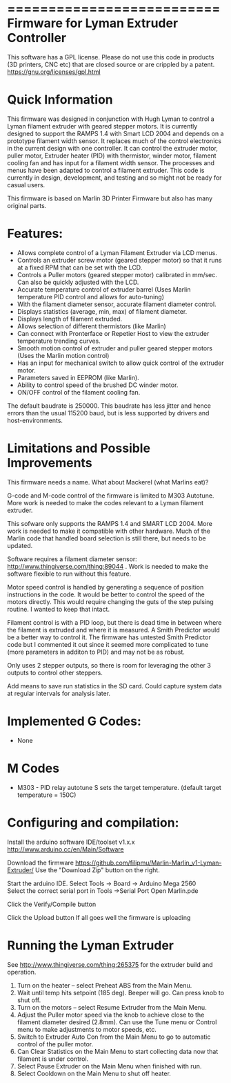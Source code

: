 ==========================
Firmware for Lyman Extruder Controller
==========================
This software has a GPL license.
Please do not use this code in products (3D printers, CNC etc) that are closed source or are crippled by a patent.
https://gnu.org/licenses/gpl.html


Quick Information
===================
This firmware was designed in conjunction with Hugh Lyman to control a Lyman filament extruder with geared stepper motors.  It is currently designed to support the RAMPS 1.4 with Smart LCD 2004 and depends on a prototype filament width sensor. It replaces much of the control electronics in the current design with one controller.  It can control the extruder motor, puller motor, Extruder heater (PID) with thermistor, winder motor, filament cooling fan and has input for a filament width sensor.  The processes and menus have been adapted to control a filament extruder.  This code is currently in design, development, and testing and so might not be ready for casual users.



This firmware is based on Marlin 3D Printer Firmware but also has many original parts.



Features:
=========

*   Allows complete control of a Lyman Filament Extruder via LCD menus.
*   Controls an extruder screw motor (geared stepper motor) so that it runs at a fixed RPM that can be set with the LCD.
*   Controls a Puller motors (geared stepper motor) calibrated in mm/sec.  Can also be quickly adjusted with the LCD.
*   Accurate temperature control of extruder barrel (Uses Marlin temperature PID control and allows for auto-tuning)
*   With the filament diameter sensor, accurate filament diameter control.
*   Displays statistics (average, min, max) of filament diameter.
*   Displays length of filament extruded.
*   Allows selection of different thermistors (like Marlin)
*   Can connect with Pronterface or Repetier Host to view the extruder temperature trending curves.
*   Smooth motion control of extruder and puller geared stepper motors (Uses the Marlin motion control)
*   Has an input for mechanical switch to allow quick control of the extruder motor.
*   Parameters saved in EEPROM (like Marlin).
*   Ability to control speed of the brushed DC winder motor.
*   ON/OFF control of the filament cooling fan.

The default baudrate is 250000. This baudrate has less jitter and hence errors than the usual 115200 baud, but is less supported by drivers and host-environments.


Limitations and Possible Improvements
=====================================

This firmware needs a name.  What about Mackerel (what Marlins eat)?

G-code and M-code control of the firmware is limited to M303 Autotune.  More work is needed to make the codes relevant to a Lyman filament extruder.

This sofware only supports the RAMPS 1.4 and SMART LCD 2004.  More work is needed to make it compatible with other hardware.  Much of the Marlin code that handled board selection is still there, but needs to be updated.

Software requires a filament diameter sensor: http://www.thingiverse.com/thing:89044 .  Work is needed to make the software flexible to run without this feature.

Motor speed control is handled by generating a sequence of position instructions in the code.  It would be better to control the speed of the motors directly.  This would require changing the guts of the step pulsing routine.  I wanted to keep that intact.

Filament control is with a PID loop, but there is dead time in between where the filament is extruded and where it is measured.  A Smith Predictor would be a better way to control it.  The firmware has untested Smith Predictor code but I commented it out since it seemed more complicated to tune (more parameters in additon to PID) and may not be as robust.

Only uses 2 stepper outputs, so there is room for leveraging the other 3 outputs to control other steppers.

Add means to save run statistics in the SD card.  Could capture system data at regular intervals for analysis later.




Implemented G Codes:
====================

*  None

M Codes
=======

*  M303 - PID relay autotune S<temperature> sets the target temperature. (default target temperature = 150C)



Configuring and compilation:
============================

Install the arduino software IDE/toolset v1.x.x
   http://www.arduino.cc/en/Main/Software

Download the firmware
   https://github.com/filipmu/Marlin-Marlin_v1-Lyman-Extruder/
   Use the "Download Zip" button on the right.



Start the arduino IDE.
Select Tools -> Board -> Arduino Mega 2560    
Select the correct serial port in Tools ->Serial Port
Open Marlin.pde

Click the Verify/Compile button

Click the Upload button
If all goes well the firmware is uploading

Running the Lyman Extruder
==========================

See http://www.thingiverse.com/thing:265375 for the extruder build and operation.


1. Turn on the heater – select Preheat ABS from the Main Menu.
2. Wait until temp hits setpoint (185 deg).  Beeper will go.  Can press knob to shut off.
3. Turn on the motors – select  Resume Extruder from the Main Menu.
4. Adjust the Puller motor speed via the knob to achieve close to the filament diameter desired (2.8mm).  Can use the Tune menu or Control menu to make adjustments to motor speeds, etc.
5. Switch to Extruder Auto Con from the Main Menu to  go to automatic control of the puller motor.
6. Can Clear Statistics on the Main Menu to start collecting data now that filament is under control.
7. Select Pause Extruder on the Main Menu when finished with run.
8. Select Cooldown on the Main Menu to shut off heater.





